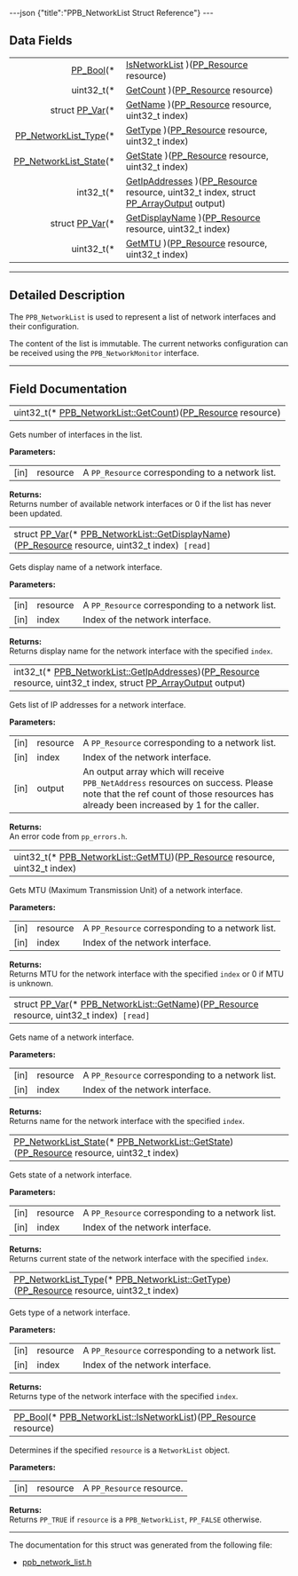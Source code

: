 ---json {"title":"PPB\_NetworkList Struct Reference"} ---

Data Fields
-----------

<table><tbody><tr class="odd"><td style="text-align: right;"><a href="/docs/native-client/pepper_dev/c/group___enums#ga4f272d99be14aacafe08dfd4ef830918" class="el">PP_Bool</a>(* </td><td><a href="/docs/native-client/pepper_dev/c/struct_p_p_b___network_list__1__0#ac8ab7ecff9909962a839d10f6e571954" class="el">IsNetworkList</a> )(<a href="/docs/native-client/pepper_dev/c/group___typedefs#gafdc3895ee80f4750d0d95ae1b677e9b7" class="el">PP_Resource</a> resource)</td></tr><tr class="even"><td style="text-align: right;">uint32_t(* </td><td><a href="/docs/native-client/pepper_dev/c/struct_p_p_b___network_list__1__0#a9240190a389e0068088e604704b153de" class="el">GetCount</a> )(<a href="/docs/native-client/pepper_dev/c/group___typedefs#gafdc3895ee80f4750d0d95ae1b677e9b7" class="el">PP_Resource</a> resource)</td></tr><tr class="odd"><td style="text-align: right;">struct <a href="/docs/native-client/pepper_dev/c/struct_p_p___var/" class="el">PP_Var</a>(* </td><td><a href="/docs/native-client/pepper_dev/c/struct_p_p_b___network_list__1__0#a59fdecb98a8a25e7bf257d7106d74bae" class="el">GetName</a> )(<a href="/docs/native-client/pepper_dev/c/group___typedefs#gafdc3895ee80f4750d0d95ae1b677e9b7" class="el">PP_Resource</a> resource, uint32_t index)</td></tr><tr class="even"><td style="text-align: right;"><a href="/docs/native-client/pepper_dev/c/group___enums#ga1c967cb753eb468493b3bf72e6733983" class="el">PP_NetworkList_Type</a>(* </td><td><a href="/docs/native-client/pepper_dev/c/struct_p_p_b___network_list__1__0#ae272fca616d11a27ea09c06a0659e0cc" class="el">GetType</a> )(<a href="/docs/native-client/pepper_dev/c/group___typedefs#gafdc3895ee80f4750d0d95ae1b677e9b7" class="el">PP_Resource</a> resource, uint32_t index)</td></tr><tr class="odd"><td style="text-align: right;"><a href="/docs/native-client/pepper_dev/c/group___enums#ga9188881b5d3346626db0ea8e6aaecf1f" class="el">PP_NetworkList_State</a>(* </td><td><a href="/docs/native-client/pepper_dev/c/struct_p_p_b___network_list__1__0#a2d9043e33c1c09f9eeea4b49be1629b1" class="el">GetState</a> )(<a href="/docs/native-client/pepper_dev/c/group___typedefs#gafdc3895ee80f4750d0d95ae1b677e9b7" class="el">PP_Resource</a> resource, uint32_t index)</td></tr><tr class="even"><td style="text-align: right;">int32_t(* </td><td><a href="/docs/native-client/pepper_dev/c/struct_p_p_b___network_list__1__0#a0dcbe767aed13b3b3492343eb0aa9756" class="el">GetIpAddresses</a> )(<a href="/docs/native-client/pepper_dev/c/group___typedefs#gafdc3895ee80f4750d0d95ae1b677e9b7" class="el">PP_Resource</a> resource, uint32_t index, struct <a href="/docs/native-client/pepper_dev/c/struct_p_p___array_output/" class="el">PP_ArrayOutput</a> output)</td></tr><tr class="odd"><td style="text-align: right;">struct <a href="/docs/native-client/pepper_dev/c/struct_p_p___var/" class="el">PP_Var</a>(* </td><td><a href="/docs/native-client/pepper_dev/c/struct_p_p_b___network_list__1__0#a54e77303af12f276181b32ff94820bd8" class="el">GetDisplayName</a> )(<a href="/docs/native-client/pepper_dev/c/group___typedefs#gafdc3895ee80f4750d0d95ae1b677e9b7" class="el">PP_Resource</a> resource, uint32_t index)</td></tr><tr class="even"><td style="text-align: right;">uint32_t(* </td><td><a href="/docs/native-client/pepper_dev/c/struct_p_p_b___network_list__1__0#a19ecaf7b4627fe7f5d2b0edf02232e8f" class="el">GetMTU</a> )(<a href="/docs/native-client/pepper_dev/c/group___typedefs#gafdc3895ee80f4750d0d95ae1b677e9b7" class="el">PP_Resource</a> resource, uint32_t index)</td></tr></tbody></table>

------------------------------------------------------------------------

<span id="details" class="anchor" style="margin: 0;"></span>

Detailed Description
--------------------

The `PPB_NetworkList` is used to represent a list of network interfaces and their configuration.

The content of the list is immutable. The current networks configuration can be received using the `PPB_NetworkMonitor` interface.

------------------------------------------------------------------------

Field Documentation
-------------------

<span id="a9240190a389e0068088e604704b153de" class="anchor" style="margin: 0;"></span>

<table><tbody><tr class="odd"><td>uint32_t(* <a href="/docs/native-client/pepper_dev/c/struct_p_p_b___network_list__1__0#a9240190a389e0068088e604704b153de" class="el">PPB_NetworkList::GetCount</a>)(<a href="/docs/native-client/pepper_dev/c/group___typedefs#gafdc3895ee80f4750d0d95ae1b677e9b7" class="el">PP_Resource</a> resource)</td></tr></tbody></table>

Gets number of interfaces in the list.

**Parameters:**  
<table><tbody><tr class="odd"><td>[in]</td><td>resource</td><td>A <code>PP_Resource</code> corresponding to a network list.</td></tr></tbody></table>

<!-- -->

**Returns:**  
Returns number of available network interfaces or 0 if the list has never been updated.

<span id="a54e77303af12f276181b32ff94820bd8" class="anchor" style="margin: 0;"></span>

<table><tbody><tr class="odd"><td>struct <a href="/docs/native-client/pepper_dev/c/struct_p_p___var/" class="el">PP_Var</a>(* <a href="/docs/native-client/pepper_dev/c/struct_p_p_b___network_list__1__0#a54e77303af12f276181b32ff94820bd8" class="el">PPB_NetworkList::GetDisplayName</a>)(<a href="/docs/native-client/pepper_dev/c/group___typedefs#gafdc3895ee80f4750d0d95ae1b677e9b7" class="el">PP_Resource</a> resource, uint32_t index)<code> [read]</code></td></tr></tbody></table>

Gets display name of a network interface.

**Parameters:**  
<table><tbody><tr class="odd"><td>[in]</td><td>resource</td><td>A <code>PP_Resource</code> corresponding to a network list.</td></tr><tr class="even"><td>[in]</td><td>index</td><td>Index of the network interface.</td></tr></tbody></table>

<!-- -->

**Returns:**  
Returns display name for the network interface with the specified `index`.

<span id="a0dcbe767aed13b3b3492343eb0aa9756" class="anchor" style="margin: 0;"></span>

<table><tbody><tr class="odd"><td>int32_t(* <a href="/docs/native-client/pepper_dev/c/struct_p_p_b___network_list__1__0#a0dcbe767aed13b3b3492343eb0aa9756" class="el">PPB_NetworkList::GetIpAddresses</a>)(<a href="/docs/native-client/pepper_dev/c/group___typedefs#gafdc3895ee80f4750d0d95ae1b677e9b7" class="el">PP_Resource</a> resource, uint32_t index, struct <a href="/docs/native-client/pepper_dev/c/struct_p_p___array_output/" class="el">PP_ArrayOutput</a> output)</td></tr></tbody></table>

Gets list of IP addresses for a network interface.

**Parameters:**  
<table><tbody><tr class="odd"><td>[in]</td><td>resource</td><td>A <code>PP_Resource</code> corresponding to a network list.</td></tr><tr class="even"><td>[in]</td><td>index</td><td>Index of the network interface.</td></tr><tr class="odd"><td>[in]</td><td>output</td><td>An output array which will receive <code>PPB_NetAddress</code> resources on success. Please note that the ref count of those resources has already been increased by 1 for the caller.</td></tr></tbody></table>

<!-- -->

**Returns:**  
An error code from `pp_errors.h`.

<span id="a19ecaf7b4627fe7f5d2b0edf02232e8f" class="anchor" style="margin: 0;"></span>

<table><tbody><tr class="odd"><td>uint32_t(* <a href="/docs/native-client/pepper_dev/c/struct_p_p_b___network_list__1__0#a19ecaf7b4627fe7f5d2b0edf02232e8f" class="el">PPB_NetworkList::GetMTU</a>)(<a href="/docs/native-client/pepper_dev/c/group___typedefs#gafdc3895ee80f4750d0d95ae1b677e9b7" class="el">PP_Resource</a> resource, uint32_t index)</td></tr></tbody></table>

Gets MTU (Maximum Transmission Unit) of a network interface.

**Parameters:**  
<table><tbody><tr class="odd"><td>[in]</td><td>resource</td><td>A <code>PP_Resource</code> corresponding to a network list.</td></tr><tr class="even"><td>[in]</td><td>index</td><td>Index of the network interface.</td></tr></tbody></table>

<!-- -->

**Returns:**  
Returns MTU for the network interface with the specified `index` or 0 if MTU is unknown.

<span id="a59fdecb98a8a25e7bf257d7106d74bae" class="anchor" style="margin: 0;"></span>

<table><tbody><tr class="odd"><td>struct <a href="/docs/native-client/pepper_dev/c/struct_p_p___var/" class="el">PP_Var</a>(* <a href="/docs/native-client/pepper_dev/c/struct_p_p_b___network_list__1__0#a59fdecb98a8a25e7bf257d7106d74bae" class="el">PPB_NetworkList::GetName</a>)(<a href="/docs/native-client/pepper_dev/c/group___typedefs#gafdc3895ee80f4750d0d95ae1b677e9b7" class="el">PP_Resource</a> resource, uint32_t index)<code> [read]</code></td></tr></tbody></table>

Gets name of a network interface.

**Parameters:**  
<table><tbody><tr class="odd"><td>[in]</td><td>resource</td><td>A <code>PP_Resource</code> corresponding to a network list.</td></tr><tr class="even"><td>[in]</td><td>index</td><td>Index of the network interface.</td></tr></tbody></table>

<!-- -->

**Returns:**  
Returns name for the network interface with the specified `index`.

<span id="a2d9043e33c1c09f9eeea4b49be1629b1" class="anchor" style="margin: 0;"></span>

<table><tbody><tr class="odd"><td><a href="/docs/native-client/pepper_dev/c/group___enums#ga9188881b5d3346626db0ea8e6aaecf1f" class="el">PP_NetworkList_State</a>(* <a href="/docs/native-client/pepper_dev/c/struct_p_p_b___network_list__1__0#a2d9043e33c1c09f9eeea4b49be1629b1" class="el">PPB_NetworkList::GetState</a>)(<a href="/docs/native-client/pepper_dev/c/group___typedefs#gafdc3895ee80f4750d0d95ae1b677e9b7" class="el">PP_Resource</a> resource, uint32_t index)</td></tr></tbody></table>

Gets state of a network interface.

**Parameters:**  
<table><tbody><tr class="odd"><td>[in]</td><td>resource</td><td>A <code>PP_Resource</code> corresponding to a network list.</td></tr><tr class="even"><td>[in]</td><td>index</td><td>Index of the network interface.</td></tr></tbody></table>

<!-- -->

**Returns:**  
Returns current state of the network interface with the specified `index`.

<span id="ae272fca616d11a27ea09c06a0659e0cc" class="anchor" style="margin: 0;"></span>

<table><tbody><tr class="odd"><td><a href="/docs/native-client/pepper_dev/c/group___enums#ga1c967cb753eb468493b3bf72e6733983" class="el">PP_NetworkList_Type</a>(* <a href="/docs/native-client/pepper_dev/c/struct_p_p_b___network_list__1__0#ae272fca616d11a27ea09c06a0659e0cc" class="el">PPB_NetworkList::GetType</a>)(<a href="/docs/native-client/pepper_dev/c/group___typedefs#gafdc3895ee80f4750d0d95ae1b677e9b7" class="el">PP_Resource</a> resource, uint32_t index)</td></tr></tbody></table>

Gets type of a network interface.

**Parameters:**  
<table><tbody><tr class="odd"><td>[in]</td><td>resource</td><td>A <code>PP_Resource</code> corresponding to a network list.</td></tr><tr class="even"><td>[in]</td><td>index</td><td>Index of the network interface.</td></tr></tbody></table>

<!-- -->

**Returns:**  
Returns type of the network interface with the specified `index`.

<span id="ac8ab7ecff9909962a839d10f6e571954" class="anchor" style="margin: 0;"></span>

<table><tbody><tr class="odd"><td><a href="/docs/native-client/pepper_dev/c/group___enums#ga4f272d99be14aacafe08dfd4ef830918" class="el">PP_Bool</a>(* <a href="/docs/native-client/pepper_dev/c/struct_p_p_b___network_list__1__0#ac8ab7ecff9909962a839d10f6e571954" class="el">PPB_NetworkList::IsNetworkList</a>)(<a href="/docs/native-client/pepper_dev/c/group___typedefs#gafdc3895ee80f4750d0d95ae1b677e9b7" class="el">PP_Resource</a> resource)</td></tr></tbody></table>

Determines if the specified `resource` is a `NetworkList` object.

**Parameters:**  
<table><tbody><tr class="odd"><td>[in]</td><td>resource</td><td>A <code>PP_Resource</code> resource.</td></tr></tbody></table>

<!-- -->

**Returns:**  
Returns `PP_TRUE` if `resource` is a `PPB_NetworkList`, `PP_FALSE` otherwise.

------------------------------------------------------------------------

The documentation for this struct was generated from the following file:

-   <a href="/docs/native-client/pepper_dev/c/ppb__network__list_8h/" class="el">ppb_network_list.h</a>
